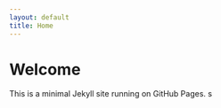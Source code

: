 ```yaml
---
layout: default
title: Home
---
```


# Welcome
This is a minimal Jekyll site running on GitHub Pages.
s